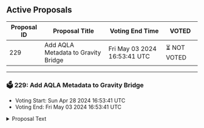 ## Active Proposals

| Proposal ID | Proposal Title | Voting End Time | VOTED |
|-------------|----------------|-----------------|-------|
| 229 | Add AQLA Metadata to Gravity Bridge | Fri May 03 2024 16:53:41 UTC | ⏳ NOT VOTED |

---

### 🗳 229: Add AQLA Metadata to Gravity Bridge
- Voting Start: Sun Apr 28 2024 16:53:41 UTC
- Voting End: Fri May 03 2024 16:53:41 UTC

<details>
<summary>Proposal Text</summary>
 
This proposal is to add the Aqla metadata to Gravity Bridge as it is necessary for the ERC20 representation. Base denom is uaqla and the path is transfer/channel-107. IBC Hash is ibc/3DA3455A6E8EBE1C7EF5C83FDED825B94C13A9303A7FA54C098F13A091B00CE1
</details>

